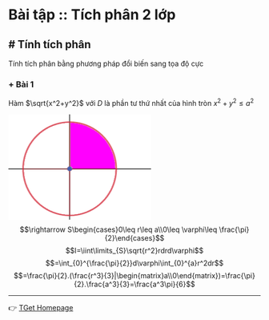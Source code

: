 # Bài tập :: Tích phân 2 lớp
## # Tính tích phân
Tính tích phân bằng phương pháp đổi biến sang tọa độ cực

### + Bài 1
Hàm $\sqrt{x^2+y^2}$ với $D$ là phần tư thứ nhất của hình tròn $x^2+y^2\leq a^2$

![](function_2args_integral1/circle_c00_ra.png)
$$\rightarrow S\begin{cases}0\leq r\leq a\\0\leq \varphi\leq \frac{\pi}{2}\end{cases}$$
$$I=\iint\limits_{S}\sqrt{r^2}rdrd\varphi$$
$$=\int_{0}^{\frac{\pi}{2}}d\varphi\int_{0}^{a}r^2dr$$
$$=\frac{\pi}{2}.(\frac{r^3}{3}|\begin{matrix}a\\0\end{matrix})=\frac{\pi}{2}.\frac{a^3}{3}=\frac{a^3\pi}{6}$$
___
:point_right: [TGet Homepage](/)